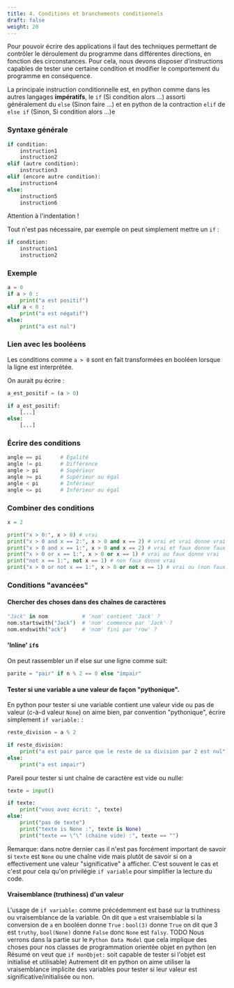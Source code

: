 ```yaml
---
title: 4. Conditions et branchements conditionnels
draft: false
weight: 20
---
```


Pour pouvoir écrire des applications il faut des techniques permettant de contrôler le déroulement du programme dans différentes directions, en fonction des circonstances. Pour cela, nous devons disposer d’instructions capables de tester une certaine condition et modifier le comportement du programme en conséquence.

La principale instruction conditionnelle est, en python comme dans les autres langages **impératifs**, le `if` (Si condition alors ...) assorti généralement du `else` (Sinon faire ...) et en python de la contraction `elif` de `else if` (Sinon, Si condition alors ...)e

### Syntaxe générale

```python
if condition:
    instruction1
    instruction2
elif (autre condition):
    instruction3
elif (encore autre condition):
    instruction4
else:
    instruction5
    instruction6
```

Attention à l'indentation !


Tout n'est pas nécessaire, par exemple on peut simplement mettre un `if` :

```python
if condition:
    instruction1
    instruction2
```


###  Exemple

```python
a = 0
if a > 0 :
    print("a est positif")
elif a < 0 :
    print("a est négatif")
else:
    print("a est nul")
```


### Lien avec les booléens

Les conditions comme `a > 0` sont en fait transformées en booléen lorsque la ligne est interprétée.

On aurait pu écrire :

```python
a_est_positif = (a > 0)

if a_est_positif:
    [...]
else:
    [...]
```

### Écrire des conditions

```python
angle == pi      # Égalité
angle != pi      # Différence
angle > pi       # Supérieur
angle >= pi      # Supérieur ou égal
angle < pi       # Inférieur
angle <= pi      # Inférieur ou égal
```

### Combiner des conditions

```python
x = 2

print("x > 0:", x > 0) # vrai 
print("x > 0 and x == 2:", x > 0 and x == 2) # vrai et vrai donne vrai
print("x > 0 and x == 1:", x > 0 and x == 2) # vrai et faux donne faux
print("x > 0 or x == 1:", x > 0 or x == 1) # vrai ou faux donne vrai
print("not x == 1:", not x == 1) # non faux donne vrai
print("x > 0 or not x == 1:", x > 0 or not x == 1) # vrai ou (non faux) donne vrai ou vrai donne vrai
```

###  Conditions "avancées"

#### Chercher des choses dans des chaînes de caractères

```python
"Jack" in nom           # 'nom' contient 'Jack' ?
nom.startswith("Jack")  # 'nom' commence par 'Jack' ?
nom.endswith("ack")     # 'nom' fini par 'row' ?
```

#### 'Inline' `if`s

On peut rassembler un if else sur une ligne comme suit:

```python
parite = "pair" if n % 2 == 0 else "impair"
```


#### Tester si une variable a une valeur de façon "pythonique".

En python pour tester si une variable contient une valeur vide ou pas de valeur (c-à-d valeur `None`) on aime bien, par convention "pythonique", écrire simplement `if variable:` :

```python
reste_division = a % 2

if reste_division:
    print("a est pair parce que le reste de sa division par 2 est nul")
else:
    print("a est impair")
```

Pareil pour tester si unt chaîne de caractère est vide ou nulle:

```python
texte = input()

if texte:
    print("vous avez écrit: ", texte)
else:
    print("pas de texte")
    print("texte is None :", texte is None)
    print("texte == \"\" (chaine vide) :", texte == "")
```

Remarque: dans notre dernier cas il n'est pas forcément important de savoir si `texte` est `None` ou une chaîne vide mais plutôt de savoir si on a effectivement une valeur "significative" à afficher. C'est souvent le cas et c'est pour cela qu'on privilégie `if variable` pour simplifier la lecture du code.

#### Vraisemblance (truthiness) d'un valeur

L'usage de `if variable:` comme précédemment est basé sur la truthiness ou vraisemblance de la variable. On dit que `a` est vraisemblable si la conversion de `a` en booléen donne `True` : `bool(3)` donne `True` on dit que 3 est `truthy`, `bool(None)` donne `False` donc `None` est `falsy`.
TODO Nous verrons dans la partie sur le `Python Data Model` que cela implique des choses pour nos classes de programmation orientée objet en python (en Résumé on veut que `if monObjet:` soit capable de tester si l'objet est initialisé et utilisable) 
Autrement dit en python on aime utiliser la vraisemblance implicite des variables pour tester si leur valeur est significative/initialisée ou non.

<!-- TODO Nous verrons dans la partie sur le `Python Data Model` que cela implique des choses pour nos classes de programmation orientée objet en python (en Résumé on veut que `if monObjet:` soit capable de tester si l'objet est initialisé et utilisable)  -->
